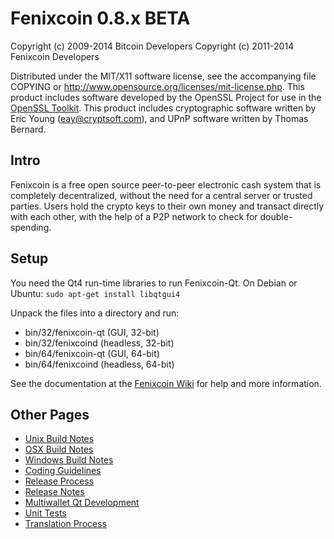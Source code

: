 Fenixcoin 0.8.x BETA
====================

Copyright (c) 2009-2014 Bitcoin Developers
Copyright (c) 2011-2014 Fenixcoin Developers

Distributed under the MIT/X11 software license, see the accompanying
file COPYING or http://www.opensource.org/licenses/mit-license.php.
This product includes software developed by the OpenSSL Project for use in the [OpenSSL Toolkit](http://www.openssl.org/). This product includes
cryptographic software written by Eric Young ([eay@cryptsoft.com](mailto:eay@cryptsoft.com)), and UPnP software written by Thomas Bernard.


Intro
---------------------
Fenixcoin is a free open source peer-to-peer electronic cash system that is
completely decentralized, without the need for a central server or trusted
parties.  Users hold the crypto keys to their own money and transact directly
with each other, with the help of a P2P network to check for double-spending.


Setup
---------------------
You need the Qt4 run-time libraries to run Fenixcoin-Qt. On Debian or Ubuntu:
	`sudo apt-get install libqtgui4`

Unpack the files into a directory and run:

- bin/32/fenixcoin-qt (GUI, 32-bit)
- bin/32/fenixcoind (headless, 32-bit)
- bin/64/fenixcoin-qt (GUI, 64-bit)
- bin/64/fenixcoind (headless, 64-bit)

See the documentation at the [Fenixcoin Wiki](http://fenixcoin.info)
for help and more information.


Other Pages
---------------------
- [Unix Build Notes](build-unix.md)
- [OSX Build Notes](build-osx.md)
- [Windows Build Notes](build-msw.md)
- [Coding Guidelines](coding.md)
- [Release Process](release-process.md)
- [Release Notes](release-notes.md)
- [Multiwallet Qt Development](multiwallet-qt.md)
- [Unit Tests](unit-tests.md)
- [Translation Process](translation_process.md)
